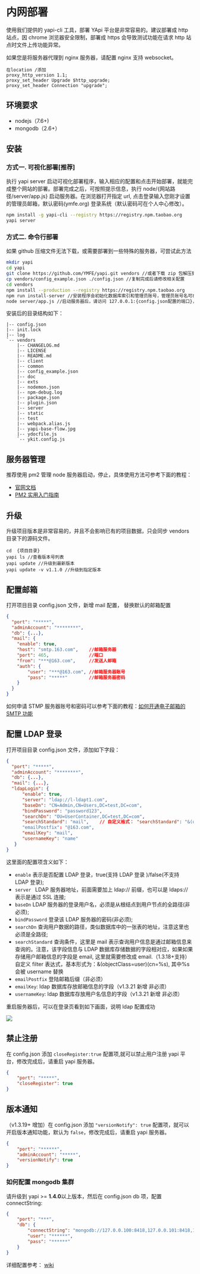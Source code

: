 # 内网部署

使用我们提供的 yapi-cli 工具，部署 YApi 平台是非常容易的。建议部署成 http 站点，因 chrome 浏览器安全限制，部署成 https 会导致测试功能在请求 http 站点时文件上传功能异常。

如果您是将服务器代理到 nginx 服务器，请配置 nginx 支持 websocket。

```
在location /添加
proxy_http_version 1.1;
proxy_set_header Upgrade $http_upgrade;
proxy_set_header Connection "upgrade";
```

## 环境要求

- nodejs（7.6+)
- mongodb（2.6+）

## 安装

### 方式一. 可视化部署[推荐]

执行 yapi server 启动可视化部署程序，输入相应的配置和点击开始部署，就能完成整个网站的部署。部署完成之后，可按照提示信息，执行 node/{网站路径/server/app.js} 启动服务器。在浏览器打开指定 url, 点击登录输入您刚才设置的管理员邮箱，默认密码(ymfe.org) 登录系统（默认密码可在个人中心修改）。

```bash
npm install -g yapi-cli --registry https://registry.npm.taobao.org
yapi server
```

### 方式二. 命令行部署

如果 github 压缩文件无法下载，或需要部署到一些特殊的服务器，可尝试此方法

```bash
mkdir yapi
cd yapi
git clone https://github.com/YMFE/yapi.git vendors //或者下载 zip 包解压到 vendors 目录（clone 整个仓库大概 140+ M，可以通过 `git clone --depth=1 https://github.com/YMFE/yapi.git vendors` 命令减少，大概 10+ M）
cp vendors/config_example.json ./config.json //复制完成后请修改相关配置
cd vendors
npm install --production --registry https://registry.npm.taobao.org
npm run install-server //安装程序会初始化数据库索引和管理员账号，管理员账号名可在 config.json 配置
node server/app.js //启动服务器后，请访问 127.0.0.1:{config.json配置的端口}，初次运行会有个编译的过程，请耐心等候
```

安装后的目录结构如下：

```
|-- config.json
|-- init.lock
|-- log
`-- vendors
    |-- CHANGELOG.md
    |-- LICENSE
    |-- README.md
    |-- client
    |-- common
    |-- config_example.json
    |-- doc
    |-- exts
    |-- nodemon.json
    |-- npm-debug.log
    |-- package.json
    |-- plugin.json
    |-- server
    |-- static
    |-- test
    |-- webpack.alias.js
    |-- yapi-base-flow.jpg
    |-- ydocfile.js
    `-- ykit.config.js
```

## 服务器管理

推荐使用 pm2 管理 node 服务器启动，停止，具体使用方法可参考下面的教程：

- <a href="http://pm2.keymetrics.io/docs/usage/quick-start/" target="_blank">官网文档</a>
- <a href="http://imweb.io/topic/57c8cbb27f226f687b365636" target="_blank">PM2 实用入门指南</a>

## 升级

升级项目版本是非常容易的，并且不会影响已有的项目数据，只会同步 vendors 目录下的源码文件。

    cd  {项目目录}
    yapi ls //查看版本号列表
    yapi update //升级到最新版本
    yapi update -v v1.1.0 //升级到指定版本

## 配置邮箱

打开项目目录 config.json 文件，新增 mail 配置， 替换默认的邮箱配置

```json
{
  "port": "*****",
  "adminAccount": "********",
  "db": {...},
  "mail": {
    "enable": true,
    "host": "smtp.163.com",    //邮箱服务器
    "port": 465,               //端口
    "from": "***@163.com",     //发送人邮箱
    "auth": {
        "user": "***@163.com", //邮箱服务器账号
        "pass": "*****"        //邮箱服务器密码
    }
  }
}
```

如何申请 STMP 服务器账号和密码可以参考下面的教程：<a href="https://jingyan.baidu.com/article/fdbd42771da9b0b89e3f48a8.html" target="_blank">如何开通电子邮箱的 SMTP 功能</a>

## 配置 LDAP 登录

打开项目目录 config.json 文件，添加如下字段：

```json
{
  "port": "*****",
  "adminAccount": "********",
  "db": {...},
  "mail": {...},
  "ldapLogin": {
      "enable": true,
      "server": "ldap://l-ldapt1.com",
      "baseDn": "CN=Admin,CN=Users,DC=test,DC=com",
      "bindPassword": "password123",
      "searchDn": "OU=UserContainer,DC=test,DC=com",
      "searchStandard": "mail",    // 自定义格式： "searchStandard": "&(objectClass=user)(cn=%s)"
      "emailPostfix": "@163.com",
      "emailKey": "mail",
      "usernameKey": "name"
   }
}

```

这里面的配置项含义如下：

- `enable` 表示是否配置 LDAP 登录，true(支持 LDAP 登录 )/false(不支持 LDAP 登录);
- `server ` LDAP 服务器地址，前面需要加上 ldap:// 前缀，也可以是 ldaps:// 表示是通过 SSL 连接;
- `baseDn` LDAP 服务器的登录用户名，必须是从根结点到用户节点的全路径(非必须);
- `bindPassword` 登录该 LDAP 服务器的密码(非必须);
- `searchDn` 查询用户数据的路径，类似数据库中的一张表的地址，注意这里也必须是全路径;
- `searchStandard` 查询条件，这里是 mail 表示查询用户信息是通过邮箱信息来查询的。注意，该字段信息与 LDAP 数据库存储数据的字段相对应，如果如果存储用户邮箱信息的字段是 email, 这里就需要修改成 email.（1.3.18+支持）自定义 filter 表达式，基本形式为：&(objectClass=user)(cn=%s), 其中%s 会被 username 替换
- `emailPostfix` 登陆邮箱后缀（非必须）
- `emailKey`: ldap 数据库存放邮箱信息的字段（v1.3.21 新增 非必须）
- `usernameKey`: ldap 数据库存放用户名信息的字段（v1.3.21 新增 非必须）

重启服务器后，可以在登录页看到如下画面，说明 ldap 配置成功

<img src="./ldap.png" />

## 禁止注册

在 config.json 添加 `closeRegister:true` 配置项,就可以禁止用户注册 yapi 平台，修改完成后，请重启 yapi 服务器。

```json
{
	"port": "*****",
	"closeRegister": true
}
```

## 版本通知

（v1.3.19+ 增加）在 config.json 添加 `"versionNotify": true` 配置项，就可以开启版本通知功能，默认为 `false`，修改完成后，请重启 yapi 服务器。

```json
{
	"port": "******",
	"adminAccount": "*****",
	"versionNotify": true
}
```

### 如何配置 mongodb 集群

请升级到 yapi >= **1.4.0**以上版本，然后在 config.json db 项，配置 connectString:

```json
{
	"port": "***",
	"db": {
		"connectString": "mongodb://127.0.0.100:8418,127.0.0.101:8418,127.0.0.102:8418/yapidb?slaveOk=true",
		"user": "******",
		"pass": "******"
	}
}
```

详细配置参考： [wiki](https://mongoosejs.com/docs/connections.html#multiple_connections)
